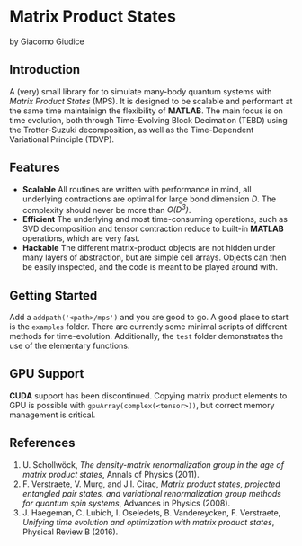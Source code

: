 # Matrix Product States 
by Giacomo Giudice

## Introduction
A (very) small library for to simulate many-body quantum systems with _Matrix Product States_ (MPS).
It is designed to be scalable and performant at the same time maintainign the flexibility of __MATLAB__.
The main focus is on time evolution, both through Time-Evolving Block Decimation (TEBD) using the Trotter-Suzuki decomposition, as well as the Time-Dependent Variational Principle (TDVP). 

## Features
* __Scalable__ All routines are written with performance in mind, all underlying contractions are optimal for large bond dimension _D_. The complexity should never be more than _O(D<sup>3</sup>)_.
* __Efficient__ The underlying and most time-consuming operations, such as SVD decomposition and tensor contraction reduce to built-in __MATLAB__ operations, which are very fast.
* __Hackable__ The different matrix-product objects are not hidden under many layers of abstraction, but are simple cell arrays. Objects can then be easily inspected, and the code is meant to be played around with.

## Getting Started
Add a `addpath('<path>/mps')` and you are good to go.
A good place to start is the `examples` folder. There are currently some minimal scripts of different methods for time-evolution.
Additionally, the `test` folder demonstrates the use of the elementary functions.

## GPU Support
__CUDA__ support has been discontinued. Copying matrix product elements to GPU is possible with `gpuArray(complex(<tensor>))`, but correct memory management is critical.

## References
1. U. Schollwöck, _The density-matrix renormalization group in the age of matrix product states_, Annals of Physics (2011).
2. F. Verstraete, V. Murg, and J.I. Cirac, _Matrix product states, projected entangled pair states, and variational renormalization group methods for quantum spin systems_, Advances in Physics (2008).
3. J. Haegeman, C. Lubich, I. Oseledets, B. Vandereycken, F. Verstraete, _Unifying time evolution and optimization with matrix product states_, Physical Review B (2016).
